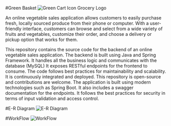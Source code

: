 #Green Basket
![Green Cart Icon Grocery Logo](https://user-images.githubusercontent.com/107461052/212683987-3cf29572-7af3-4b84-bc8d-57c594f8a75e.png)

An online vegetable sales application allows customers to easily purchase fresh, locally sourced produce from their phone or computer. With a user-friendly interface, customers can browse and select from a wide variety of fruits and vegetables, customize their order, and choose a delivery or pickup option that works for them.

This repository contains the source code for the backend of an online vegetable sales application.
The backend is built using Java and Spring Framework.
It handles all the business logic and communicates with the database (MySQL)
It exposes RESTful endpoints for the frontend to consume.
The code follows best practices for maintainability and scalability.
It is continuously integrated and deployed.
This repository is open-source and contributions are welcome.
The application is built using modern technologies such as Spring Boot.
It also includes a swagger documentation for the endpoints.
It follows the best practices for security in terms of input validation and access control.

#E-R Diagram
![E-R Diagram](https://user-images.githubusercontent.com/107461052/212683690-1910c6e2-cb10-409e-b1ee-d94c6c18f246.png)

#WorkFlow
![WorkFlow](https://user-images.githubusercontent.com/107461052/212683750-11c64541-9c01-4137-9e1f-539b31994b85.png)

